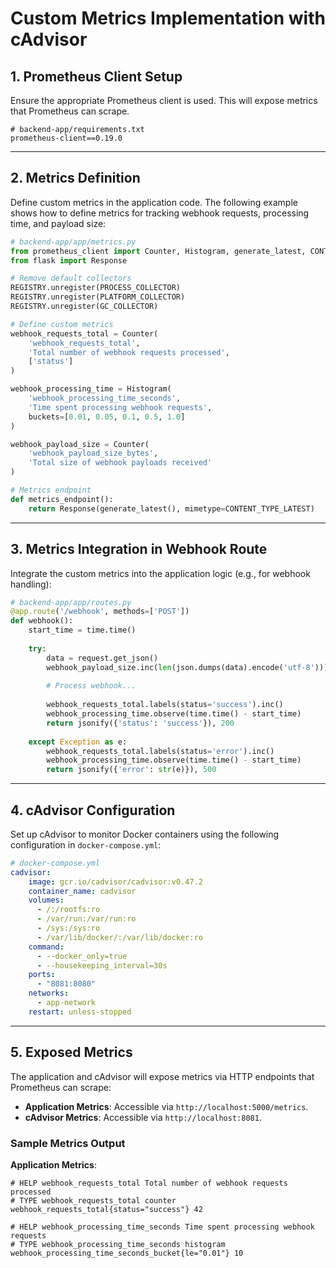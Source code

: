 # **Custom Metrics Implementation with cAdvisor**

## **1. Prometheus Client Setup**

Ensure the appropriate Prometheus client is used. This will expose metrics that Prometheus can scrape.

```plaintext
# backend-app/requirements.txt
prometheus-client==0.19.0
```

---

## **2. Metrics Definition**

Define custom metrics in the application code. The following example shows how to define metrics for tracking webhook requests, processing time, and payload size:

```python
# backend-app/app/metrics.py
from prometheus_client import Counter, Histogram, generate_latest, CONTENT_TYPE_LATEST, REGISTRY, PROCESS_COLLECTOR, PLATFORM_COLLECTOR, GC_COLLECTOR
from flask import Response

# Remove default collectors
REGISTRY.unregister(PROCESS_COLLECTOR)
REGISTRY.unregister(PLATFORM_COLLECTOR)
REGISTRY.unregister(GC_COLLECTOR)

# Define custom metrics
webhook_requests_total = Counter(
    'webhook_requests_total',
    'Total number of webhook requests processed',
    ['status']
)

webhook_processing_time = Histogram(
    'webhook_processing_time_seconds',
    'Time spent processing webhook requests',
    buckets=[0.01, 0.05, 0.1, 0.5, 1.0]
)

webhook_payload_size = Counter(
    'webhook_payload_size_bytes',
    'Total size of webhook payloads received'
)

# Metrics endpoint
def metrics_endpoint():
    return Response(generate_latest(), mimetype=CONTENT_TYPE_LATEST)
```

---

## **3. Metrics Integration in Webhook Route**

Integrate the custom metrics into the application logic (e.g., for webhook handling):

```python
# backend-app/app/routes.py
@app.route('/webhook', methods=['POST'])
def webhook():
    start_time = time.time()
    
    try:
        data = request.get_json()
        webhook_payload_size.inc(len(json.dumps(data).encode('utf-8')))
        
        # Process webhook...
        
        webhook_requests_total.labels(status='success').inc()
        webhook_processing_time.observe(time.time() - start_time)
        return jsonify({'status': 'success'}), 200
        
    except Exception as e:
        webhook_requests_total.labels(status='error').inc()
        webhook_processing_time.observe(time.time() - start_time)
        return jsonify({'error': str(e)}), 500
```

---

## **4. cAdvisor Configuration**

Set up cAdvisor to monitor Docker containers using the following configuration in `docker-compose.yml`:

```yaml
# docker-compose.yml
cadvisor:
    image: gcr.io/cadvisor/cadvisor:v0.47.2
    container_name: cadvisor
    volumes:
      - /:/rootfs:ro
      - /var/run:/var/run:ro
      - /sys:/sys:ro
      - /var/lib/docker/:/var/lib/docker:ro
    command:
      - --docker_only=true
      - --housekeeping_interval=30s
    ports:
      - "8081:8080"
    networks:
      - app-network
    restart: unless-stopped
```

---

## **5. Exposed Metrics**

The application and cAdvisor will expose metrics via HTTP endpoints that Prometheus can scrape:

- **Application Metrics**: Accessible via `http://localhost:5000/metrics`.
- **cAdvisor Metrics**: Accessible via `http://localhost:8081`.

### **Sample Metrics Output**

**Application Metrics**:

```plaintext
# HELP webhook_requests_total Total number of webhook requests processed
# TYPE webhook_requests_total counter
webhook_requests_total{status="success"} 42

# HELP webhook_processing_time_seconds Time spent processing webhook requests
# TYPE webhook_processing_time_seconds histogram
webhook_processing_time_seconds_bucket{le="0.01"} 10
```

